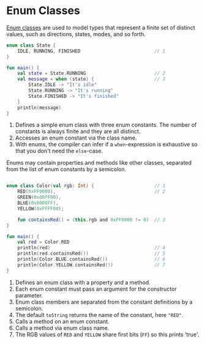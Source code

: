 # Enum Classes

[Enum classes](https://kotlinlang.org/docs/reference/enum-classes.html) are used to model types that represent a finite
set of distinct values, such as directions, states, modes, and so forth.

```kotlin
enum class State {
    IDLE, RUNNING, FINISHED                           // 1
}

fun main() {
    val state = State.RUNNING                         // 2
    val message = when (state) {                      // 3
        State.IDLE -> "It's idle"
        State.RUNNING -> "It's running"
        State.FINISHED -> "It's finished"
    }
    println(message)
}

```

1. Defines a simple enum class with three enum constants. The number of constants is always finite and they are all
   distinct.
2. Accesses an enum constant via the class name.
3. With enums, the compiler can infer if a `when`-expression is exhaustive so that you don't need the `else`-case.

Enums may contain properties and methods like other classes, separated from the list of enum constants by a semicolon.

```kotlin

enum class Color(val rgb: Int) {                      // 1
    RED(0xFF0000),                                    // 2
    GREEN(0x00FF00),
    BLUE(0x0000FF),
    YELLOW(0xFFFF00);

    fun containsRed() = (this.rgb and 0xFF0000 != 0)  // 3
}

fun main() {
    val red = Color.RED
    println(red)                                      // 4
    println(red.containsRed())                        // 5
    println(Color.BLUE.containsRed())                 // 6
    println(Color.YELLOW.containsRed())               // 7
}

```

1. Defines an enum class with a property and a method.
2. Each enum constant must pass an argument for the constructor parameter.
3. Enum class members are separated from the constant definitions by a semicolon.
4. The default `toString` returns the name of the constant, here `"RED"`.
5. Calls a method on an enum constant.
6. Calls a method via enum class name.
7. The RGB values of `RED` and `YELLOW` share first bits (`FF`) so this prints 'true'.
